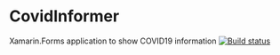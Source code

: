 # CovidInformer
Xamarin.Forms application to show COVID19 information
[![Build status](https://build.appcenter.ms/v0.1/apps/24d2dcb6-1def-41e3-b3c1-a6559e13db1a/branches/main/badge)](https://appcenter.ms)
